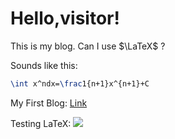 # Hello,visitor!
This is my blog.
Can I use $\LaTeX$ ?

Sounds like this:

```latex
\int x^ndx=\frac1{n+1}x^{n+1}+C
```

My First Blog: [Link](\ProblemSolution\TestingFile.md)

Testing LaTeX: ![](http://latex.codecogs.com/gif.latex?\sqrt[n]{x}=x^{\frac1n}) 